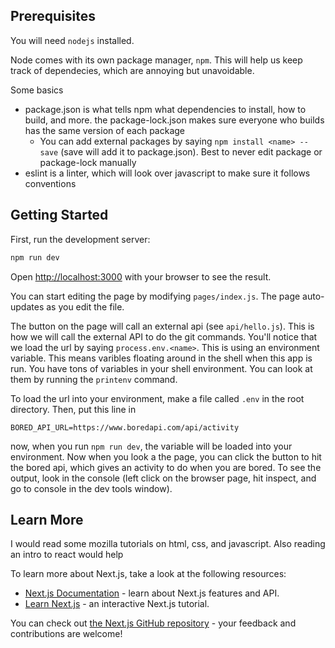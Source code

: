 ## Prerequisites

You will need `nodejs` installed.

Node comes with its own package manager, `npm`. This will help us keep track of dependecies, which are annoying but unavoidable.

Some basics
- package.json is what tells npm what dependencies to install, how to build, and more. the package-lock.json makes sure everyone who builds has the same version of each package
  - You can add external packages by saying  `npm install <name> --save` (save will add it to package.json). Best to never edit package or package-lock manually
- eslint is a linter, which will look over javascript to make sure it follows conventions

## Getting Started


First, run the development server:

```bash
npm run dev
```
Open [http://localhost:3000](http://localhost:3000) with your browser to see the result.

You can start editing the page by modifying `pages/index.js`. The page auto-updates as you edit the file.

The button on the page will call an external api (see `api/hello.js`). This is how we will call the external API to do the git commands. You'll notice that we load the url by saying `process.env.<name>`. This is using an environment variable. This means varibles floating around in the shell when this app is run. You have tons of variables in your shell environment. You can look at them by running the `printenv` command.

To load the url into your environment, make a file called `.env` in the root directory. Then, put this line in

```
BORED_API_URL=https://www.boredapi.com/api/activity
```

now, when you run `npm run dev`, the variable will be loaded into your environment. Now when you look a the page, you can click the button to hit the bored api, which gives an activity to do when you are bored. To see the output, look in the console (left click on the browser page, hit inspect, and go to console in the dev tools window).

## Learn More

I would read some mozilla tutorials on html, css, and javascript. Also reading an intro to react would help

To learn more about Next.js, take a look at the following resources:

- [Next.js Documentation](https://nextjs.org/docs) - learn about Next.js features and API.
- [Learn Next.js](https://nextjs.org/learn) - an interactive Next.js tutorial.

You can check out [the Next.js GitHub repository](https://github.com/vercel/next.js/) - your feedback and contributions are welcome!
